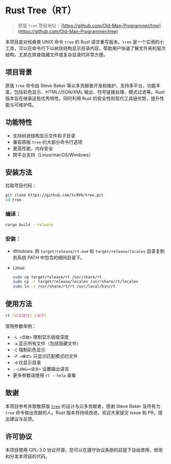 # Rust Tree（RT）

> 原版 `tree` 项目地址：[https://github.com/Old-Man-Programmer/tree](https://github.com/Old-Man-Programmer/tree)

本项目是对经典类 UNIX 命令 `tree` 的 Rust 语言重写版本。`tree` 是一个实用的小工具，可以在命令行下以树状结构显示目录内容，帮助用户快速了解文件夹的层次结构，尤其在排查隐藏文件或复杂目录时非常方便。

## 项目背景

原版 `tree` 命令由 Steve Baker 等众多贡献者开发和维护，支持多平台，功能丰富，包括彩色显示、HTML/JSON/XML 输出、符号链接处理、模式过滤等。Rust 版本旨在继承这些优秀特性，同时利用 Rust 的安全性和现代工具链优势，提升性能与可维护性。

## 功能特性

- 支持树状结构显示文件和子目录
- 兼容原版 `tree` 的大部分命令行选项
- 更高性能，内存安全
- 跨平台支持（Linux/macOS/Windows）
<!-- 彩色输出（支持`CLICOLOR`、`NO_COLOR`等环境变量）
- 递归符号链接跟踪
- 文件/目录过滤与排序
- 支持 JSON/HTML 等格式输出（计划/进行中）-->

## 安装方法

<!-- 请参考 [INSTALL.md](./INSTALL.md) 文件获取详细安装说明。使用 Rust 工具链，您可以通过 `cargo install rust-tree` 命令快速安装（待 crates.io 发布后）。-->
拉取项目代码：

```bash
git clone https://github.com/tc999/tree.git
cd tree
```

### 编译：

```bash
cargo build --release
```

### 安装：
- Windows:
  把 `target/release/rt.exe` 和 `target/release/locales` 目录复制到系统 PATH 中包含的相同目录下。

- Linux:

  ```bash
  sudo cp target/release/rt /usr/share/rt
  sudo cp -r target/release/locales /usr/share/rt/locales
  sudo ln -s /usr/share/rt/rt /usr/local/bin/rt
  ```

## 使用方法

```bash
rt [目录路径] [选项]
```

常用参数举例：

- `-L <层数>` 限制显示层级深度
- `-a` 显示所有文件（包括隐藏文件）
- `-C` 强制彩色显示
- `-P <模式>` 只显示匹配模式的文件
- `-d` 仅显示目录
- `--LANG=<语言>` 设置输出语言
- 更多参数请使用 `rt --help` 查看

## 致谢

本项目参考并致敬原版 [`tree`](https://github.com/Old-Man-Programmer/tree) 的设计与众多贡献者，感谢 Steve Baker 及所有为 `tree` 命令做出贡献的人。Rust 版本将持续改进，欢迎大家提交 issue 和 PR，提出建议与反馈。

## 许可协议

本项目使用 GPL-3.0 协议开源，您可以在遵守协议条款的前提下自由使用、修改和分发本项目的代码。

